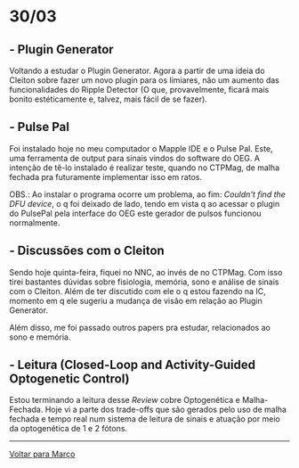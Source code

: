 # 30/03

## - Plugin Generator

Voltando a estudar o Plugin Generator. Agora a partir de uma ideia do Cleiton sobre fazer um novo plugin para os limiares, não um aumento das funcionalidades do Ripple Detector (O que, provavelmente, ficará mais bonito estéticamente e, talvez, mais fácil de se fazer).

## - Pulse Pal

Foi instalado hoje no meu computador o Mapple IDE e o Pulse Pal. Este, uma ferramenta de output para sinais vindos do software do OEG. A intenção de tê-lo instalado é realizar teste, quando no CTPMag, de malha fechada pra futuramente implementar isso em ratos.

OBS.: Ao instalar o programa ocorre um problema, ao fim: *Couldn't find the DFU device*, o q foi deixado de lado, tendo em vista q ao acessar o plugin do PulsePal pela interface do OEG este gerador de pulsos funcionou normalmente.

## - Discussões com o Cleiton

Sendo hoje quinta-feira, fiquei no NNC, ao invés de no CTPMag. Com isso tirei bastantes dúvidas sobre fisiologia, memória, sono e análise de sinais com o Cleiton. Além de ter discutido com ele o q estou fazendo na IC, momento em q ele sugeriu a mudança de visão em relação ao Plugin Generator.

Além disso, me foi passado outros papers pra estudar, relacionados ao sono e memória.

## - Leitura (Closed-Loop and Activity-Guided Optogenetic Control)

Estou terminando a leitura desse *Review* cobre Optogenética e Malha-Fechada. Hoje vi a parte dos trade-offs que são gerados pelo uso de malha fechada e tempo real num sistema de leitura de sinais e atuação por meio da optogenética de 1 e 2 fótons.

****
[Voltar para Março](https://github.com/ramonbhaskara/Open-Lab-Book/edit/master/Diario/Marco)

